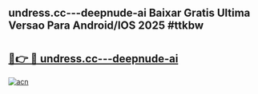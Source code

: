## undress.cc---deepnude-ai Baixar Gratis Ultima Versao Para Android/IOS 2025 #ttkbw

# <h2><a href="https://ainizakaria.my?title=undress.cc---deepnude-ai&ref=20M">🔗👉 🔴 undress.cc---deepnude-ai</a></h2>

[![acn](https://github.com/user-attachments/assets/0f9c940e-d8b0-45ae-aac7-cd30a18b3e1c)](https://ainizakaria.my?title=undress.cc---deepnude-ai&ref=20M)

